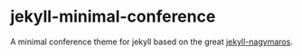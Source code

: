 # jekyll-minimal-conference

A minimal conference theme for jekyll based on the great [jekyll-nagymaros](https://github.com/piazzai/jekyll-nagymaros).
